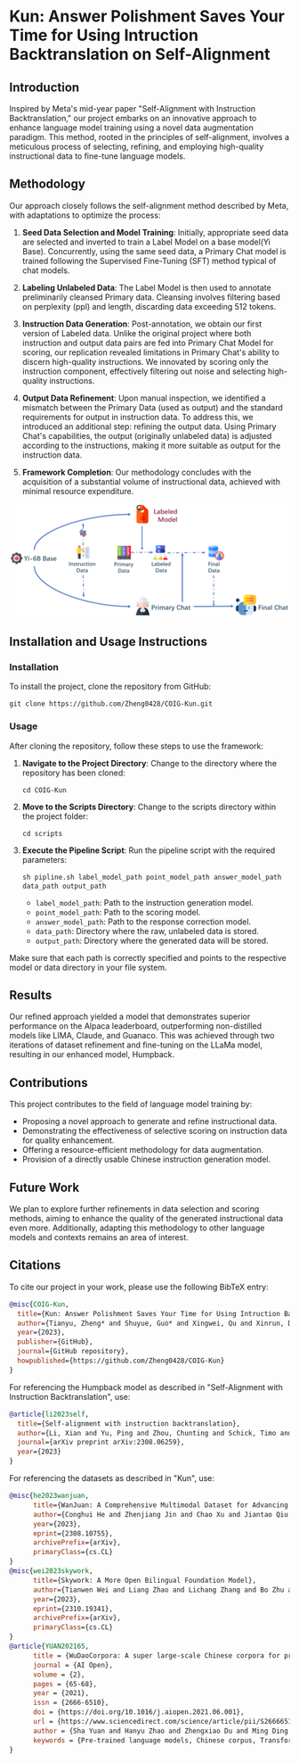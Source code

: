 # Kun: Answer Polishment Saves Your Time for Using Intruction Backtranslation on Self-Alignment

## Introduction

Inspired by Meta's mid-year paper "Self-Alignment with Instruction Backtranslation," our project embarks on an innovative approach to enhance language model training using a novel data augmentation paradigm. This method, rooted in the principles of self-alignment, involves a meticulous process of selecting, refining, and employing high-quality instructional data to fine-tune language models.

## Methodology

Our approach closely follows the self-alignment method described by Meta, with adaptations to optimize the process:

1. **Seed Data Selection and Model Training**: Initially, appropriate seed data are selected and inverted to train a Label Model on a base model(Yi Base). Concurrently, using the same seed data, a Primary Chat model is trained following the Supervised Fine-Tuning (SFT) method typical of chat models.

3. **Labeling Unlabeled Data**: The Label Model is then used to annotate preliminarily cleansed Primary data. Cleansing involves filtering based on perplexity (ppl) and length, discarding data exceeding 512 tokens.

4. **Instruction Data Generation**: Post-annotation, we obtain our first version of Labeled data. Unlike the original project where both instruction and output data pairs are fed into Primary Chat Model for scoring, our replication revealed limitations in Primary Chat's ability to discern high-quality instructions. We innovated by scoring only the instruction component, effectively filtering out noise and selecting high-quality instructions.

5. **Output Data Refinement**: Upon manual inspection, we identified a mismatch between the Primary Data (used as output) and the standard requirements for output in instruction data. To address this, we introduced an additional step: refining the output data. Using Primary Chat's capabilities, the output (originally unlabeled data) is adjusted according to the instructions, making it more suitable as output for the instruction data.

6. **Framework Completion**: Our methodology concludes with the acquisition of a substantial volume of instructional data, achieved with minimal resource expenditure.


![Project Framework](Kun_white.Jpeg)

## Installation and Usage Instructions

### Installation
To install the project, clone the repository from GitHub:
```
git clone https://github.com/Zheng0428/COIG-Kun.git
```

### Usage
After cloning the repository, follow these steps to use the framework:

1. **Navigate to the Project Directory**:
   Change to the directory where the repository has been cloned:
   ```
   cd COIG-Kun
   ```

2. **Move to the Scripts Directory**:
   Change to the scripts directory within the project folder:
   ```
   cd scripts
   ```

3. **Execute the Pipeline Script**:
   Run the pipeline script with the required parameters:
   ```
   sh pipline.sh label_model_path point_model_path answer_model_path data_path output_path
   ```

   - `label_model_path`: Path to the instruction generation model.
   - `point_model_path`: Path to the scoring model.
   - `answer_model_path`: Path to the response correction model.
   - `data_path`: Directory where the raw, unlabeled data is stored.
   - `output_path`: Directory where the generated data will be stored.

Make sure that each path is correctly specified and points to the respective model or data directory in your file system.

## Results

Our refined approach yielded a model that demonstrates superior performance on the Alpaca leaderboard, outperforming non-distilled models like LIMA, Claude, and Guanaco. This was achieved through two iterations of dataset refinement and fine-tuning on the LLaMa model, resulting in our enhanced model, Humpback.

## Contributions

This project contributes to the field of language model training by:

- Proposing a novel approach to generate and refine instructional data.
- Demonstrating the effectiveness of selective scoring on instruction data for quality enhancement.
- Offering a resource-efficient methodology for data augmentation.
- Provision of a directly usable Chinese instruction generation model.

## Future Work

We plan to explore further refinements in data selection and scoring methods, aiming to enhance the quality of the generated instructional data even more. Additionally, adapting this methodology to other language models and contexts remains an area of interest.

## Citations

To cite our project in your work, please use the following BibTeX entry:

```bibtex
@misc{COIG-Kun,
  title={Kun: Answer Polishment Saves Your Time for Using Intruction Backtranslation on Self-Alignment},
  author={Tianyu, Zheng* and Shuyue, Guo* and Xingwei, Qu and Xinrun, Du and Wenhu, Chen and Jie, Fu and Wenhao, Huang and Ge, Zhang},
  year={2023},
  publisher={GitHub},
  journal={GitHub repository},
  howpublished={https://github.com/Zheng0428/COIG-Kun}
}
```

For referencing the Humpback model as described in "Self-Alignment with Instruction Backtranslation", use:

```bibtex
@article{li2023self,
  title={Self-alignment with instruction backtranslation},
  author={Li, Xian and Yu, Ping and Zhou, Chunting and Schick, Timo and Zettlemoyer, Luke and Levy, Omer and Weston, Jason and Lewis, Mike},
  journal={arXiv preprint arXiv:2308.06259},
  year={2023}
}
```

For referencing the datasets as described in "Kun", use:

```bibtex
@misc{he2023wanjuan,
      title={WanJuan: A Comprehensive Multimodal Dataset for Advancing English and Chinese Large Models}, 
      author={Conghui He and Zhenjiang Jin and Chao Xu and Jiantao Qiu and Bin Wang and Wei Li and Hang Yan and Jiaqi Wang and Dahua Lin},
      year={2023},
      eprint={2308.10755},
      archivePrefix={arXiv},
      primaryClass={cs.CL}
}
@misc{wei2023skywork,
      title={Skywork: A More Open Bilingual Foundation Model}, 
      author={Tianwen Wei and Liang Zhao and Lichang Zhang and Bo Zhu and Lijie Wang and Haihua Yang and Biye Li and Cheng Cheng and Weiwei Lü and Rui Hu and Chenxia Li and Liu Yang and Xilin Luo and Xuejie Wu and Lunan Liu and Wenjun Cheng and Peng Cheng and Jianhao Zhang and Xiaoyu Zhang and Lei Lin and Xiaokun Wang and Yutuan Ma and Chuanhai Dong and Yanqi Sun and Yifu Chen and Yongyi Peng and Xiaojuan Liang and Shuicheng Yan and Han Fang and Yahui Zhou},
      year={2023},
      eprint={2310.19341},
      archivePrefix={arXiv},
      primaryClass={cs.CL}
}
@article{YUAN202165,
      title = {WuDaoCorpora: A super large-scale Chinese corpora for pre-training language models},
      journal = {AI Open},
      volume = {2},
      pages = {65-68},
      year = {2021},
      issn = {2666-6510},
      doi = {https://doi.org/10.1016/j.aiopen.2021.06.001},
      url = {https://www.sciencedirect.com/science/article/pii/S2666651021000152},
      author = {Sha Yuan and Hanyu Zhao and Zhengxiao Du and Ming Ding and Xiao Liu and Yukuo Cen and Xu Zou and Zhilin Yang and Jie Tang},
      keywords = {Pre-trained language models, Chinese corpus, Transformer-XL},
}
```


